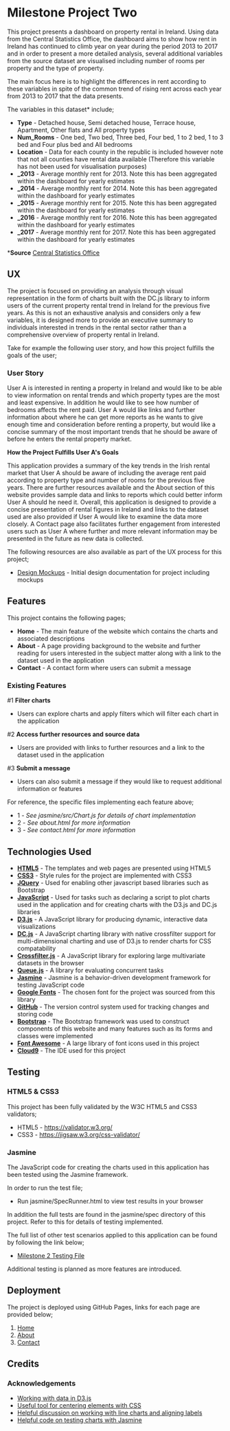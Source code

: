 # Milestone Project Two

This project presents a dashboard on property rental in Ireland. Using data from the Central Statistics Office, the dashboard
aims to show how rent in Ireland has continued to climb year on year during the period 2013 to 2017 and in order to present a 
more detailed analysis, several additional variables from the source dataset are visualised including number of rooms per property and the type of property.

The main focus here is to highlight the differences in rent according to these variables in spite of the common trend of rising rent across each year from 2013 to 2017 that the data presents.

The variables in this dataset* include;
* **Type** - Detached house, Semi detached house, Terrace house, Apartment, Other flats and All property types
* **Num_Rooms** - One bed, Two bed, Three bed, Four bed, 1 to 2 bed, 1 to 3 bed and Four plus bed and All bedrooms
* **Location** - Data for each county in the republic is included however note that not all counties have rental data available (Therefore this variable has not been used for visualisation purposes)
* **_2013** - Average monthly rent for 2013. Note this has been aggregated within the dashboard for yearly estimates
* **_2014** - Average monthly rent for 2014. Note this has been aggregated within the dashboard for yearly estimates
* **_2015** - Average monthly rent for 2015. Note this has been aggregated within the dashboard for yearly estimates
* **_2016** - Average monthly rent for 2016. Note this has been aggregated within the dashboard for yearly estimates
* **_2017** - Average monthly rent for 2017. Note this has been aggregated within the dashboard for yearly estimates

***Source** [Central Statistics Office](https://www.cso.ie/px/pxeirestat/Database/eirestat/Residential%20Tenancies%20Board%20(RTB)/Residential%20Tenancies%20Board%20(RTB)_statbank.asp?SP=Residential%20Tenancies%20Board%20(RTB)&Planguage=0&ProductID=DB_RI)


## UX
 
The project is focused on providing an analysis through visual representation in the form of charts built with the DC.js library to inform users of the current property rental trend in Ireland for the previous five years.
As this is not an exhaustive analysis and considers only a few variables, it is designed more to provide an executive summary to individuals interested in trends in the rental sector rather than a comprehensive overview of property rental in Ireland.

Take for example the following user story, and how this project fulfills the goals of the user;

### User Story

User A is interested in renting a property in Ireland and would like to be able to view information on rental
trends and which property types are the most and least expensive. In addition he would like to see how number
of bedrooms affects the rent paid. User A would like links and further information about where he can get more 
reports as he wants to give enough time and consideration before renting a property, but would like a concise
summary of the most important trends that he should be aware of before he enters the rental property market.

**How the Project Fulfills User A's Goals**

This application provides a summary of the key trends in the Irish rental market that User A should be aware of including
the average rent paid according to property type and number of rooms for the previous five years. There are further resources
available and the About section of this website provides sample data and links to reports which could better inform User A
should he need it. Overall, this application is designed to provide a concise presentation of rental figures in Ireland
and links to the dataset used are also provided if User A would like to examine the data more closely. A Contact page also
facilitates further engagement from interested users such as User A where further and more relevant information may be
presented in the future as new data is collected.

The following resources are also available as part of the UX process for this project;
* [Design Mockups](https://www.dropbox.com/sh/tlopb4x00furge9/AAAZeUYdaDZLmNQ99td80ghka?dl=0) - Initial design documentation for project including mockups 


## Features

This project contains the following pages;
* **Home** - The main feature of the website which contains the charts and associated descriptions
* **About** - A page providing background to the website and further reading for users interested in the subject matter along with a link to the dataset used in the application
* **Contact** - A contact form where users can submit a message

### Existing Features

#1 **Filter charts**
* Users can explore charts and apply filters which will filter each chart in the application

#2 **Access further resources and source data**
* Users are provided with links to further resources and a link to the dataset used in the application

#3 **Submit a message**
* Users can also submit a message if they would like to request additional information or features

For reference, the specific files implementing each feature above;
* 1 - *See jasmine/src/Chart.js for details of chart implementation*
* 2 - *See about.html for more information*
* 3 - *See contact.html for more information*


## Technologies Used

- **[HTML5](https://www.w3schools.com/html/default.asp)** - The templates and web pages are presented using HTML5
- **[CSS3](https://www.w3schools.com/css/default.asp)** - Style rules for the project are implemented with CSS3
- **[JQuery](https://jquery.com/)** - Used for enabling other javascript based libraries such as Bootstrap
- **[JavaScript](https://developer.mozilla.org/bm/docs/Web/JavaScript)** - Used for tasks such as declaring a script to plot charts used in the application and for creating charts with the D3.js and DC.js libraries
- **[D3.js](https://d3js.org/)** - A JavaScript library for producing dynamic, interactive data visualizations
- **[DC.js](https://dc-js.github.io/dc.js/)** - A JavaScript charting library with native crossfilter support for multi-dimensional charting and use of D3.js to render charts for CSS compatability
- **[Crossfilter.js](http://square.github.io/crossfilter/)** - A JavaScript library for exploring large multivariate datasets in the browser
- **[Queue.js](https://github.com/d3/d3-queue)** - A library for evaluating concurrent tasks  
- **[Jasmine](https://jasmine.github.io/index.html)** - Jasmine is a behavior-driven development framework for testing JavaScript code 
- **[Google Fonts](https://fonts.google.com/)** - The chosen font for the project was sourced from this library
- **[GitHub](https://github.com/)** - The version control system used for tracking changes and storing code
- **[Bootstrap](https://getbootstrap.com/)** - The Bootstrap framework was used to construct components of this website and many features such as its forms and classes were implemented
- **[Font Awesome](https://fontawesome.com/)** - A large library of font icons used in this project
- **[Cloud9](https://c9.io/)** - The IDE used for this project


## Testing

### HTML5 & CSS3

This project has been fully validated by the W3C HTML5 and CSS3 validators;

* HTML5 - https://validator.w3.org/
* CSS3 - https://jigsaw.w3.org/css-validator/

### Jasmine

The JavaScript code for creating the charts used in this application has been tested using the Jasmine framework. 

In order to run the test file;
* Run jasmine/SpecRunner.html to view test results in your browser

In addition the full tests are found in the jasmine/spec directory of this project. Refer to this for details of testing implemented.

The full list of other test scenarios applied to this application can be found by following the link below;
* [Milestone 2 Testing File](https://www.dropbox.com/s/4wwui7jrxdj2bvp/M2_Testing.txt?dl=0)

Additional testing is planned as more features are introduced.


## Deployment

The project is deployed using GitHub Pages, links for each page are provided below;
1. [Home](https://s-downes.github.io/Milestone-Projects/02_milestone-two/index.html)
2. [About](https://s-downes.github.io/Milestone-Projects/02_milestone-two/about.html)
3. [Contact](https://s-downes.github.io/Milestone-Projects/02_milestone-two/contact.html)


## Credits

### Acknowledgements
- [Working with data in D3.js](http://www.tutorialsteacher.com/d3js/loading-data-from-file-in-d3js)
- [Useful tool for centering elements with CSS](http://howtocenterincss.com/)
- [Helpful discussion on working with line charts and aligning labels](https://github.com/dc-js/dc.js/issues/662)
- [Helpful code on testing charts with Jasmine](https://github.com/nianurag/D3.js-Chart-with-Jasmine-Test-Cases/tree/master/DonutChart)
